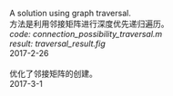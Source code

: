 A solution using graph traversal.  
方法是利用邻接矩阵进行深度优先递归遍历。  
*code: connection_possibility_traversal.m  
result: traversal_result.fig*  
2017-2-26  
<br>
优化了邻接矩阵的创建。  
2017-3-1
